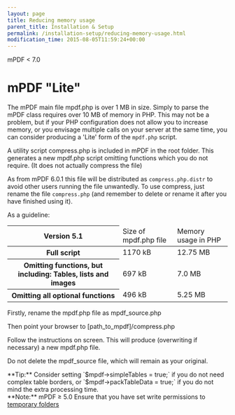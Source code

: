 ```yaml
---
layout: page
title: Reducing memory usage
parent_title: Installation & Setup
permalink: /installation-setup/reducing-memory-usage.html
modification_time: 2015-08-05T11:59:24+00:00
---
```


mPDF < 7.0

# mPDF "Lite"

The mPDF main file <span class="filename">mpdf.php</span> is over 1 MB in size. Simply to parse the mPDF class requires
over 10 MB of memory in PHP. This may not be a problem, but if your PHP configuration does not allow you to increase
memory, or you envisage multiple calls on your server at the same time, you can consider producing a 'Lite' form of
the `mpdf.php` script.

A utility script <span class="filename">compress.php</span> is included in mPDF in the root folder. This generates a
new <span class="filename">mpdf.php</span> script omitting functions which you do not require. (It does not actually
compress the file)

As from mPDF 6.0.1 this file will be distributed as `compress.php.distr` to avoid other users running the file unwantedly.
To use compress, just rename the file `compress.php` (and remember to delete or rename it after you have finished using it).

As a guideline:

<table class="table">
<thead>
<tr>
  <th>Version 5.1</th>
  <td>Size of mpdf.php file</td>
  <td>Memory usage in PHP</td>
</tr>
</thead>
<tbody>
<tr>
  <th>Full script</th>
  <td>1170 kB</td>
  <td>12.75 MB</td>
</tr>
<tr>
  <th>Omitting functions, but including: Tables, lists and images</th>
  <td>697 kB</td>
  <td>7.0 MB</td>
</tr>
<tr>
  <th>Omitting all optional functions</th>
  <td>496 kB</td>
  <td>5.25 MB</td>
</tr>
</tbody>
</table>

Firstly, rename the <span class="filename">mpdf.php</span> file as <span class="filename">mpdf_source.php</span>

Then point your browser to <span class="filename">[path_to_mpdf]/compress.php</span>

Follow the instructions on screen. This will produce (overwriting if necessary) a new <span class="filename">mpdf.php</span> file.

Do not delete the <span class="filename">mpdf_source</span> file, which will remain as your original.

<div class="alert alert-success" role="alert" markdown="1">
  **Tip:** Consider setting `$mpdf->simpleTables = true;` if you do not
  need complex table borders, or `$mpdf->packTableData = true;` if you do not mind
  the extra processing time.
</div>

<div class="alert alert-info" role="alert" markdown="1">
  **Note:** mPDF &ge; 5.0 Ensure that you have set write permissions to
  <a href="{{ "/installation-setup/folders-for-temporary-files.html" | prepend: site.baseurl }}">temporary folders</a>
</div>
